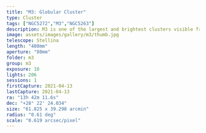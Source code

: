 ```yaml
---
title: "M3: Globular Cluster"
type: Cluster
tags: ["NGC5272","M3","NGC5263"]
description: M3 is one of the largest and brightest clusters visible from Earth.
image: assets/images/gallery/m3/thumb.jpg
telescope: Stellina
length: "400mm"
aperture: "80mm"
folder: m3
group: m3
exposure: 10
lights: 206
sessions: 1
firstCapture: 2021-04-13 
lastCapture: 2021-04-13
ra: "13h 42m 11.6s"
dec: "+28° 22' 24.034"
size: "61.825 x 39.298 arcmin"
radius: "0.61 deg"
scale: "0.619 arcsec/pixel"
---
```

